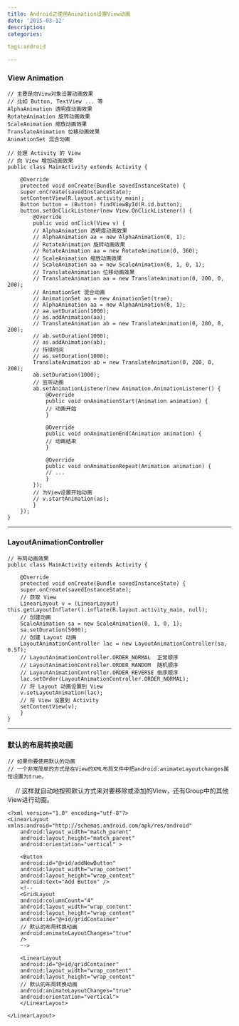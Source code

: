 ```yaml
---
title: Android之使用Animation设置View动画
date: '2015-03-12'
description:
categories:

tags:android

---
```


>

### View Animation 

>

	// 主要是向View对象设置动画效果
	// 比如 Button, TextView ... 等 
	AlphaAnimation 透明度动画效果
	RotateAnimation 旋转动画效果
	ScaleAnimation 缩放动画效果
	TranslateAnimation 位移动画效果
	AnimationSet 混合动画

>

	// 处理 Activity 的 View
	// 向 View 增加动画效果
	public class MainActivity extends Activity {

	    @Override
	    protected void onCreate(Bundle savedInstanceState) {
		super.onCreate(savedInstanceState);
		setContentView(R.layout.activity_main);
		Button button = (Button) findViewById(R.id.button);
		button.setOnClickListener(new View.OnClickListener() {
		    @Override
		    public void onClick(View v) {
			// AlphaAnimation 透明度动画效果
			// AlphaAnimation aa = new AlphaAnimation(0, 1);
			// RotateAnimation 旋转动画效果
			// RotateAnimation aa = new RotateAnimation(0, 360);
			// ScaleAnimation 缩放动画效果
			// ScaleAnimation aa = new ScaleAnimation(0, 1, 0, 1);
			// TranslateAnimation 位移动画效果
			// TranslateAnimation aa = new TranslateAnimation(0, 200, 0, 200);
			// AnimationSet 混合动画
			// AnimationSet as = new AnimationSet(true);
			// AlphaAnimation aa = new AlphaAnimation(0, 1);
			// aa.setDuration(1000);
			// as.addAnimation(aa);
			// TranslateAnimation ab = new TranslateAnimation(0, 200, 0, 200);
			// ab.setDuration(1000);
			// as.addAnimation(ab);
			// 持续时间
			// as.setDuration(1000);
			TranslateAnimation ab = new TranslateAnimation(0, 200, 0, 200);
			ab.setDuration(1000);
			// 监听动画
			ab.setAnimationListener(new Animation.AnimationListener() {
			    @Override
			    public void onAnimationStart(Animation animation) {
				// 动画开始
			    }

			    @Override
			    public void onAnimationEnd(Animation animation) {
				// 动画结束
			    }

			    @Override
			    public void onAnimationRepeat(Animation animation) {
				// ...
			    }
			});
			// 为View设置开始动画
			// v.startAnimation(as);
		    }
		});
	}


---

>

### LayoutAnimationController

>

	// 布局动画效果
	public class MainActivity extends Activity {

	    @Override
	    protected void onCreate(Bundle savedInstanceState) {
		super.onCreate(savedInstanceState);
		// 获取 View
		LinearLayout v = (LinearLayout) this.getLayoutInflater().inflate(R.layout.activity_main, null);
		// 创建动画
		ScaleAnimation sa = new ScaleAnimation(0, 1, 0, 1);
		sa.setDuration(5000);
		// 创建 Layout 动画
		LayoutAnimationController lac = new LayoutAnimationController(sa, 0.5f);
		// LayoutAnimationController.ORDER_NORMAL  正常顺序
		// LayoutAnimationController.ORDER_RANDOM  随机顺序
		// LayoutAnimationController.ORDER_REVERSE 倒序顺序
		lac.setOrder(LayoutAnimationController.ORDER_NORMAL);
		// 将 Layout 动画设置到 View
		v.setLayoutAnimation(lac);
		// 将 View 设置到 Activity
		setContentView(v);
	    }
	}

---

>

### 默认的布局转换动画

>

	// 如果你要使用默认的动画
	// 一个非常简单的方式是在View的XML布局文件中把android:animateLayoutchanges属性设置为true。
　	// 这样就自动地按照默认方式来对要移除或添加的View，还有Group中的其他View进行动画。

>

	<?xml version="1.0" encoding="utf-8"?>
	<LinearLayout xmlns:android="http://schemas.android.com/apk/res/android"
	    android:layout_width="match_parent"
	    android:layout_height="match_parent"
	    android:orientation="vertical" >

	    <Button
		android:id="@+id/addNewButton"
		android:layout_width="wrap_content"
		android:layout_height="wrap_content"
		android:text="Add Button" />
	    <!--
	    <GridLayout
		android:columnCount="4"
		android:layout_width="wrap_content"
		android:layout_height="wrap_content"
		android:id="@+id/gridContainer"
		// 默认的布局转换动画
		android:animateLayoutChanges="true"
		/>
	    -->

	    <LinearLayout
		android:id="@+id/gridContainer"
		android:layout_width="wrap_content"
		android:layout_height="wrap_content"
		// 默认的布局转换动画
		android:animateLayoutChanges="true" 
		android:orientation="vertical">
	    </LinearLayout>

	</LinearLayout>


